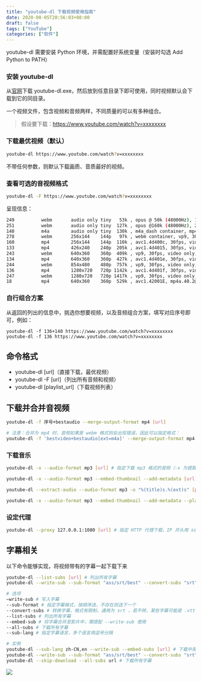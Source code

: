```yaml
---
title: "youtube-dl 下载视频使用指南"
date: 2020-08-05T20:56:03+08:00
draft: false
tags: ["YouTube"]
categories: ["软件"]
---
```


youtube-dl 需要安装 Python 环境，并需配置好系统变量（安装时勾选 Add Python to PATH）

### 安装 youtube-dl

从[官网](https://yt-dl.org)下载 youtube-dl.exe，然后放到任意目录下即可使用，同时视频默认会下载到它的同目录。

一个视频文件，包含视频和音频两样，不同质量的可以有多种组合。
> 假设要下载：https://www.youtube.com/watch?v=xxxxxxxx

### 下载最优视频（默认）

```bash
youtube-dl https://www.youtube.com/watch?v=xxxxxxxx
```

不带任何参数，则默认下载画质、音质最好的视频。

### 查看可选的音视频格式

```bash
youtube-dl -F https://www.youtube.com/watch?v=xxxxxxxx
```

呈现信息：
```bash
249          webm       audio only tiny   53k , opus @ 50k (48000Hz), 1.09MiB
251          webm       audio only tiny  127k , opus @160k (48000Hz), 2.48MiB
140          m4a        audio only tiny  130k , m4a_dash container, mp4a.40.2@128k (44100Hz), 2.99MiB
278          webm       256x144    144p   97k , webm container, vp9, 30fps, video only, 2.17MiB
160          mp4        256x144    144p  110k , avc1.4d400c, 30fps, video only, 1.58MiB
133          mp4        426x240    240p  205k , avc1.4d4015, 30fps, video only, 2.56MiB
243          webm       640x360    360p  409k , vp9, 30fps, video only, 5.54MiB
134          mp4        640x360    360p  427k , avc1.4d401e, 30fps, video only, 4.69MiB
244          webm       854x480    480p  757k , vp9, 30fps, video only, 8.39MiB
136          mp4        1280x720   720p 1142k , avc1.4d401f, 30fps, video only, 12.33MiB
247          webm       1280x720   720p 1417k , vp9, 30fps, video only, 14.22MiB
18           mp4        640x360    360p  529k , avc1.42001E, mp4a.40.2@ 96k (44100Hz), 12.22MiB (best)
```

### 自行组合方案

从返回的列出的信息中，挑选你想要视频，以及音频组合方案，填写对应序号即可，例如：

```
youtube-dl -f 136+140 https://www.youtube.com/watch?v=xxxxxxxx
youtube-dl -f 136 https://www.youtube.com/watch?v=xxxxxxxx
```

## 命令格式

* youtube-dl \[url\]（直接下载，最优视频）
* youtube-dl -F \[url\]（列出所有音频和视频）
* youtube-dl \[playlist_url\]（下载视频列表）

## 下载并合并音视频

```bash
youtube-dl -f 序号+bestaudio --merge-output-format mp4 [url]

# 注意：合并为 mp4 时，音频如果是 webm 格式则会出现错误，因此可以指定格式：
youtube-dl -f 'bestvideo+bestaudio[ext=m4a]' --merge-output-format mp4 [url]
```

### 下载音乐

```bash
youtube-dl -x --audio-format mp3 [url] # 指定下载 mp3 格式的音频（-x 为提取音频；--audio-format 指定格式：best（预设），aac，flac，mp3，m4a，opus（最高音质）等）

youtube-dl -x --audio-format mp3 --embed-thumbnail --add-metadata [url] # 嵌入缩略图并写入说明（--embed-thumbnail：嵌入影片缩图（仅限 mp3 和 m4a/mp4）；--add-metadata：加入影片资讯到 ID3 标签里）

youtube-dl --extract-audio --audio-format mp3 -o "%(title)s.%(ext)s" [playlist_url] # 下载播放列表，并指定用视频标题题和扩展名

youtube-dl -x --audio-format mp3 --embed-thumbnail --add-metadata --playlist-items 1-3 [playlist_url] # 下载该播放列表的 1~3 首歌，并存成 MP3
```

### 设定代理

```bash
youtube-dl --proxy 127.0.0.1:1080 [url] # 指定 HTTP 代理下载，IP 开头用 socks5:// 可以指定 Socks5 代理
```

## 字幕相关

以下命令能够实现，将视频带有的字幕一起下载下来

```bash
youtube-dl --list-subs [url] # 列出所有字幕
youtube-dl --write-sub --sub-format "ass/srt/best" --convert-subs "srt" "url"

# 选项
—write-sub # 写入字幕
--sub-format # 指定字幕格式，按顺序选，不存在则选下一个
--convert-subs # 转换字幕，格式有限制，通用为 srt ，若不转，某些字幕可能是 .vtt 的，如果有 ass 字幕可下载，则无须加此项
--list-subs # 列出所有字幕
--embed-sub # 将字幕合并至影片中，需搭配 --write-sub 使用
--all-subs # 下载所有字幕
--sub-lang # 指定字幕语言，多个语言用逗号分隔

# 实例
youtube-dl --sub-lang zh-CN,en --write-sub --embed-subs [url] # 下载中英字幕并写入到影片
youtube-dl --write-sub --sub-format "ass/srt/best" --convert-subs "srt" url # 一并下载字幕
youtube-dl --skip-download --all-subs url # 下载所有字幕
```

![](https://testingcf.jsdelivr.net/gh/nanjishen/nanjishen/img/gzh-end.png)